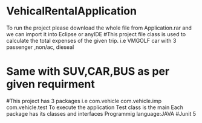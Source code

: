 # VehicalRentalApplication
To run the project please download the whole file from Application.rar and we can import it into Eclipse or anyIDE
#This project file class is used to calculate the total expenses of the given trip.
i.e VMGOLF car with 3 passenger ,non/ac, dieseal 
# Same with SUV,CAR,BUS as per given requirment
#This project has 3 packages i.e
com.vehicle
com.vehicle.imp
com.vehicle.test
To execute the application Test class is the main 
Each package has its classes and interfaces
Programmig language:JAVA
#Junit 5

